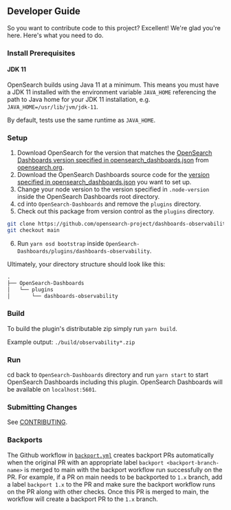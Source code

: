 ## Developer Guide

So you want to contribute code to this project? Excellent! We're glad you're here. Here's what you need to do.

### Install Prerequisites

#### JDK 11

OpenSearch builds using Java 11 at a minimum. This means you must have a JDK 11
installed with the environment variable `JAVA_HOME` referencing the path to Java home
for your JDK 11 installation, e.g. `JAVA_HOME=/usr/lib/jvm/jdk-11`.

By default, tests use the same runtime as `JAVA_HOME`.

### Setup

1. Download OpenSearch for the version that matches the [OpenSearch Dashboards version specified in opensearch_dashboards.json](./dashboards-observability/opensearch_dashboards.json#L4) from [opensearch.org](https://opensearch.org/downloads.html).
1. Download the OpenSearch Dashboards source code for the [version specified in opensearch_dashboards.json](./dashboards-observability/opensearch_dashboards.json#L4) you want to set up.
1. Change your node version to the version specified in `.node-version` inside the OpenSearch Dashboards root directory.
1. cd into `OpenSearch-Dashboards` and remove the `plugins` directory.
1. Check out this package from version control as the `plugins` directory.
```bash
git clone https://github.com/opensearch-project/dashboards-observability plugins
git checkout main
```
6. Run `yarn osd bootstrap` inside `OpenSearch-Dashboards/plugins/dashboards-observability`.

Ultimately, your directory structure should look like this:

```md
.
├── OpenSearch-Dashboards
│   └── plugins
│       └── dashboards-observability
```

### Build

To build the plugin's distributable zip simply run `yarn build`.

Example output: `./build/observability*.zip`

### Run

cd back to `OpenSearch-Dashboards` directory and run `yarn start` to start OpenSearch Dashboards including this plugin. OpenSearch Dashboards will be available on `localhost:5601`.

### Submitting Changes

See [CONTRIBUTING](CONTRIBUTING.md).

### Backports

The Github workflow in [`backport.yml`](.github/workflows/backport.yml) creates backport PRs automatically when the original PR
with an appropriate label `backport <backport-branch-name>` is merged to main with the backport workflow run successfully on the
PR. For example, if a PR on main needs to be backported to `1.x` branch, add a label `backport 1.x` to the PR and make sure the
backport workflow runs on the PR along with other checks. Once this PR is merged to main, the workflow will create a backport PR
to the `1.x` branch.